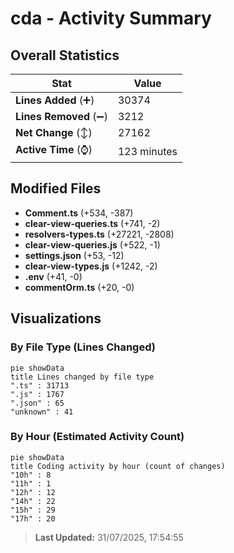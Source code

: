 # cda - Activity Summary 

## Overall Statistics

| Stat                   | Value                                                             |
| ---------------------- | ----------------------------------------------------------------- |
| **Lines Added** (➕)   | 30374                                          |
| **Lines Removed** (➖) | 3212                                        |
| **Net Change** (↕)    | 27162                |
| **Active Time** (⌚)   | 123 minutes |


## Modified Files
- **Comment.ts** (+534, -387)
- **clear-view-queries.ts** (+741, -2)
- **resolvers-types.ts** (+27221, -2808)
- **clear-view-queries.js** (+522, -1)
- **settings.json** (+53, -12)
- **clear-view-types.js** (+1242, -2)
- **.env** (+41, -0)
- **commentOrm.ts** (+20, -0)

## Visualizations

### By File Type (Lines Changed)

```mermaid
pie showData
title Lines changed by file type
".ts" : 31713
".js" : 1767
".json" : 65
"unknown" : 41
```

### By Hour (Estimated Activity Count)

```mermaid
pie showData
title Coding activity by hour (count of changes)
"10h" : 8
"11h" : 1
"12h" : 12
"14h" : 22
"15h" : 29
"17h" : 20
```


> **Last Updated:** 31/07/2025, 17:54:55